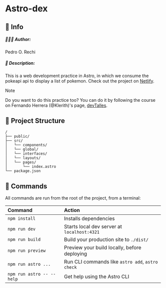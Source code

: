 # Astro-dex

## 🔎 Info

##### 👨🏻‍💻 Author:
Pedro O. Rechi

##### 📄 Description:
This is a web development practice in Astro, in which we consume the pokeapi api to display a list of pokemon.
Check out the project on [Netlify](https://statuesque-yeot-89630f.netlify.app/pokemons/1/).

> [!NOTE]
> Do you want to do this practice too? You can do it by following the course on Fernando Herrera (@Klerith)'s page, [devTalles](https://cursos.devtalles.com/).

## 🚀 Project Structure

```text
/
├── public/
├── src/
│   └── components/
│   └── global/
│   └── interfaces/
│   └── layouts/
│   └── pages/
│       └── index.astro
└── package.json
```

## 🧞 Commands

All commands are run from the root of the project, from a terminal:

| Command                   | Action                                           |
| :------------------------ | :----------------------------------------------- |
| `npm install`             | Installs dependencies                            |
| `npm run dev`             | Starts local dev server at `localhost:4321`      |
| `npm run build`           | Build your production site to `./dist/`          |
| `npm run preview`         | Preview your build locally, before deploying     |
| `npm run astro ...`       | Run CLI commands like `astro add`, `astro check` |
| `npm run astro -- --help` | Get help using the Astro CLI                     |
